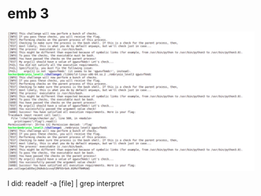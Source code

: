 # emb 3

![programname arg1 arg2 arg3 ....](<../.gitbook/assets/image (203).png>)

I did: readelf -a \[file] | grep interpret
